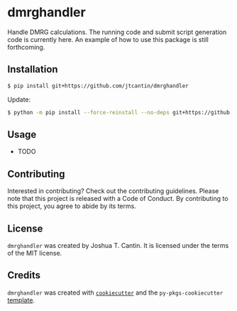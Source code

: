 # dmrghandler

Handle DMRG calculations. The running code and submit script generation code is currently here. An example of how to use this package is still forthcoming.

## Installation

```bash
$ pip install git+https://github.com/jtcantin/dmrghandler
```
Update:
```bash
$ python -m pip install --force-reinstall --no-deps git+https://github.com/jtcantin/dmrghandler
```

## Usage

- TODO

## Contributing

Interested in contributing? Check out the contributing guidelines. Please note that this project is released with a Code of Conduct. By contributing to this project, you agree to abide by its terms.

## License

`dmrghandler` was created by Joshua T. Cantin. It is licensed under the terms of the MIT license.

## Credits

`dmrghandler` was created with [`cookiecutter`](https://cookiecutter.readthedocs.io/en/latest/) and the `py-pkgs-cookiecutter` [template](https://github.com/py-pkgs/py-pkgs-cookiecutter).
